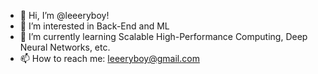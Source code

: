- 👋 Hi, I’m @leeeryboy!
- 👀 I’m interested in Back-End and ML
- 🌱 I’m currently learning Scalable High-Performance Computing, Deep Neural Networks, etc.
- 📫 How to reach me: leeeryboy@gmail.com

<!---
leeeryboy/leeeryboy is a ✨ special ✨ repository because its `README.md` (this file) appears on your GitHub profile.
You can click the Preview link to take a look at your changes.
--->
